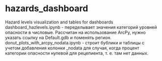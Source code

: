 # hazards_dashboard
Hazard levels visualization and tables for dashboards
dashboard_hazlevels.ipynb - переделывает значения категорий уровней опасности в числовые. Рассчитан на использование ArcPy, нужно указать ссылку на Default.gdb и поменять регион.
donut_plots_with_arcpy_nodata.ipynb - строит бублики и таблицы с учетом добавления колонки _nodata для случая, когда процент категории опасности нулевой для рецепиента, т. е. там нет данных.

